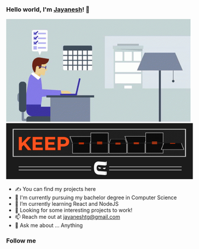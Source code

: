 ### Hello world, I'm [Jayanesh](http://jayaneshtg.github.io/)! 👋
![](working.gif)
![](keep-coding.gif)

- ✍ You can find my projects here
- 💼 I'm currently pursuing my bachelor degree in Computer Science
- 🌱 I’m currently learning React and NodeJS
- 🔭 Looking for some interesting projects to work!
- 📫 Reach me out at [jayaneshtg@gmail.com](mailto:jayaneshtg@gmail.com "Mail to Jayanesh")
- 💬 Ask me about ... Anything

### Follow me
